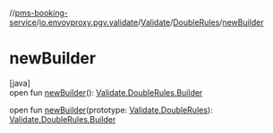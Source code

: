 //[pms-booking-service](../../../../index.md)/[io.envoyproxy.pgv.validate](../../index.md)/[Validate](../index.md)/[DoubleRules](index.md)/[newBuilder](new-builder.md)

# newBuilder

[java]\
open fun [newBuilder](new-builder.md)(): [Validate.DoubleRules.Builder](-builder/index.md)

open fun [newBuilder](new-builder.md)(prototype: [Validate.DoubleRules](index.md)): [Validate.DoubleRules.Builder](-builder/index.md)